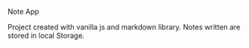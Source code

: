 Note App

Project created with vanilla js and markdown library. Notes written are stored in local Storage.